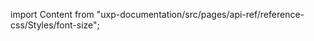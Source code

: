 
import Content from "uxp-documentation/src/pages/api-ref/reference-css/Styles/font-size";

<Content query="product=photoshop"/>
